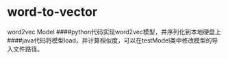 # word-to-vector
word2vec Model
####python代码实现word2vec模型，并序列化到本地硬盘上
####java代码将模型load，并计算相似度，可以在testModel类中修改模型的导入文件路径。
